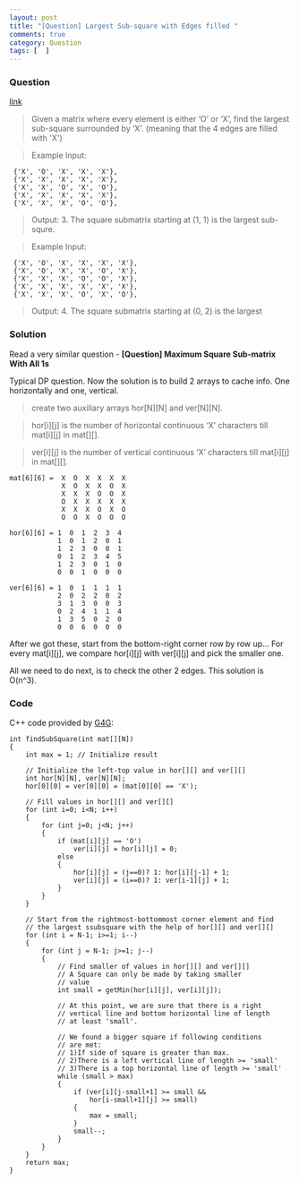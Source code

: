 ```yaml
---
layout: post
title: "[Question] Largest Sub-square with Edges filled "
comments: true
category: Question
tags: [  ]
---
```


### Question

[link](www.geeksforgeeks.org/given-matrix-o-x-find-largest-subsquare-surrounded-x/index.html)

> Given a matrix where every element is either ‘O’ or ‘X’, find the largest sub-square surrounded by ‘X’. (meaning that the 4 edges are filled with 'X')

> Example Input:

     {'X', 'O', 'X', 'X', 'X'},
     {'X', 'X', 'X', 'X', 'X'},
     {'X', 'X', 'O', 'X', 'O'},
     {'X', 'X', 'X', 'X', 'X'},
     {'X', 'X', 'X', 'O', 'O'},


> Output: 3. The square submatrix starting at (1, 1) is the largest sub-squre. 

> Example Input:

     {'X', 'O', 'X', 'X', 'X', 'X'},
     {'X', 'O', 'X', 'X', 'O', 'X'},
     {'X', 'X', 'X', 'O', 'O', 'X'},
     {'X', 'X', 'X', 'X', 'X', 'X'},
     {'X', 'X', 'X', 'O', 'X', 'O'},

> Output: 4. The square submatrix starting at (0, 2) is the largest

### Solution

Read a very similar question - __[Question] Maximum Square Sub-matrix With All 1s__

Typical DP question. Now the solution is to build 2 arrays to cache info. One horizontally and one, vertical. 

> create two auxiliary arrays hor[N][N] and ver[N][N]. 

> hor[i][j] is the number of horizontal continuous ‘X’ characters till mat[i][j] in mat[][]. 

> ver[i][j] is the number of vertical continuous ‘X’ characters till mat[i][j] in mat[][]. 

    mat[6][6] =  X  O  X  X  X  X
                 X  O  X  X  O  X
                 X  X  X  O  O  X
                 O  X  X  X  X  X
                 X  X  X  O  X  O
                 O  O  X  O  O  O

    hor[6][6] = 1  0  1  2  3  4
                1  0  1  2  0  1
                1  2  3  0  0  1
                0  1  2  3  4  5
                1  2  3  0  1  0
                0  0  1  0  0  0

    ver[6][6] = 1  0  1  1  1  1
                2  0  2  2  0  2
                3  1  3  0  0  3
                0  2  4  1  1  4
                1  3  5  0  2  0
                0  0  6  0  0  0

After we got these, start from the bottom-right corner row by row up... For every mat[i][j], we compare hor[i][j] with ver[i][j] and pick the smaller one. 

All we need to do next, is to check the other 2 edges. This solution is O(n^3).

### Code 

C++ code provided by [G4G](www.geeksforgeeks.org/given-matrix-o-x-find-largest-subsquare-surrounded-x/index.html):

    int findSubSquare(int mat[][N])
    {
        int max = 1; // Initialize result

        // Initialize the left-top value in hor[][] and ver[][]
        int hor[N][N], ver[N][N];
        hor[0][0] = ver[0][0] = (mat[0][0] == 'X');

        // Fill values in hor[][] and ver[][]
        for (int i=0; i<N; i++)
        {
            for (int j=0; j<N; j++)
            {
                if (mat[i][j] == 'O')
                    ver[i][j] = hor[i][j] = 0;
                else
                {
                    hor[i][j] = (j==0)? 1: hor[i][j-1] + 1;
                    ver[i][j] = (i==0)? 1: ver[i-1][j] + 1;
                }
            }
        }

        // Start from the rightmost-bottommost corner element and find
        // the largest ssubsquare with the help of hor[][] and ver[][]
        for (int i = N-1; i>=1; i--)
        {
            for (int j = N-1; j>=1; j--)
            {
                // Find smaller of values in hor[][] and ver[][]
                // A Square can only be made by taking smaller
                // value
                int small = getMin(hor[i][j], ver[i][j]);

                // At this point, we are sure that there is a right
                // vertical line and bottom horizontal line of length
                // at least 'small'.

                // We found a bigger square if following conditions
                // are met:
                // 1)If side of square is greater than max.
                // 2)There is a left vertical line of length >= 'small'
                // 3)There is a top horizontal line of length >= 'small'
                while (small > max)
                {
                    if (ver[i][j-small+1] >= small &&
                        hor[i-small+1][j] >= small)
                    {
                        max = small;
                    }
                    small--;
                }
            }
        }
        return max;
    }
